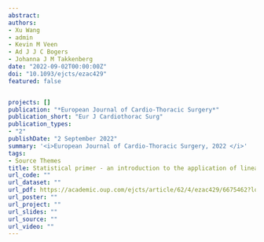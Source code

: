 ```yaml
---
abstract: 
authors:
- Xu Wang
- admin
- Kevin M Veen
- Ad J J C Bogers
- Johanna J M Takkenberg
date: "2022-09-02T00:00:00Z"
doi: "10.1093/ejcts/ezac429"
featured: false


projects: []
publication: "*European Journal of Cardio-Thoracic Surgery*"
publication_short: "Eur J Cardiothorac Surg"
publication_types: 
- "2"
publishDate: "2 September 2022"
summary: '<i>European Journal of Cardio-Thoracic Surgery, 2022 </i>'
tags:
- Source Themes
title: Statistical primer - an introduction to the application of linear mixed-effects models in cardiothoracic surgery outcomes research. A case study using homograft pulmonary valve replacement data.
url_code: ""
url_dataset: ""
url_pdf: https://academic.oup.com/ejcts/article/62/4/ezac429/6675462?login=true
url_poster: ""
url_project: ""
url_slides: ""
url_source: ""
url_video: ""
---
```

